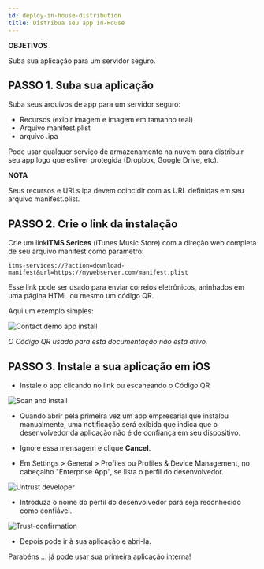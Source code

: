```yaml
---
id: deploy-in-house-distribution
title: Distribua seu app in-House
---
```


<div class = "objectives"> 

**OBJETIVOS**

Suba sua aplicação para um servidor seguro.</div> 

## PASSO 1. Suba sua aplicação

Suba seus arquivos de app para um servidor seguro:

* Recursos (exibir imagem e imagem em tamanho real)
* Arquivo manifest.plist
* arquivo .ipa

Pode usar qualquer serviço de armazenamento na nuvem para distribuir seu app logo que estiver protegida (Dropbox, Google Drive, etc).<div class = "tips"> 

**NOTA**

Seus recursos e URLs ipa devem coincidir com as URL definidas em seu arquivo manifest.plist.</div> 

## PASSO 2. Crie o link da instalação

Crie um link**ITMS Serices** (iTunes Music Store) com a direção web completa de seu arquivo manifest como parâmetro:

    itms-services://?action=download-manifest&url=https://mywebserver.com/manifest.plist
    
    

Esse link pode ser usado para enviar correios eletrônicos, aninhados em uma página HTML ou mesmo um código QR.

Aqui um exemplo simples:

![Contact demo app install](assets/en/deploy-in-house/Contact-demo-app-install.png)

*O Código QR usado para esta documentação não está ativo.*

## PASSO 3. Instale a sua aplicação em iOS

* Instale o app clicando no link ou escaneando o Código QR

![Scan and install](assets/en/deploy-in-house/Scan-and-install.png)

* Quando abrir pela primeira vez um app empresarial que instalou manualmente, uma notificação será exibida que indica que o desenvolvedor da aplicação não é de confiança em seu dispositivo.

* Ignore essa mensagem e clique **Cancel**.

* Em Settings > General > Profiles ou Profiles & Device Management, no cabeçalho "Enterprise App", se lista o perfil do desenvolvedor.

![Untrust developer](assets/en/deploy-in-house/Untrust-developer.png)

* Introduza o nome do perfil do desenvolvedor para seja reconhecido como confiável.

![Trust-confirmation](assets/en/deploy-in-house/Trust-confirmation.png)

* Depois pode ir à sua aplicação e abri-la.

Parabéns ... já pode usar sua primeira aplicação interna!